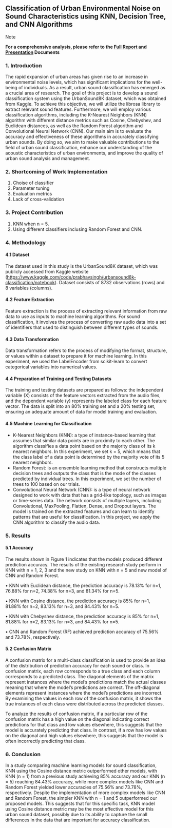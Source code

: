 ## Classification of Urban Environmental Noise on Sound Characteristics using KNN, Decision Tree, and CNN Algorithms

[noisereport]: https://drive.google.com/file/d/1WmVBzGJ6nfmYshNn3TXATC0wZpfun846/view?usp=sharing

[noisepresent]: https://drive.google.com/file/d/1GjOCgHzMxerWW4zwjl6Ugwe1y0KmPok8/view?usp=sharing

>[!NOTE]
**For a comprehensive analysis, please refer to the [Full Report][noisereport] and [Presentation][noisepresent] Documents**

### 1. Introduction

The rapid expansion of urban areas has given rise to an increase in environmental noise levels, which has significant implications for the well-being of individuals. As a result, urban sound classification has emerged as a crucial area of research. The goal of this project is to develop a sound classification system using the UrbanSound8K dataset, which was obtained from Kaggle. To achieve this objective, we will utilize the librosa library to extract relevant sound features. Furthermore, we will employ various classification algorithms, including the K-Nearest Neighbors (KNN) algorithm with different distance metrics such as Cosine, Chebyshev, and Euclidean distances, as well as the Random Forest algorithm and Convolutional Neural Network (CNN). Our main aim is to evaluate the accuracy and effectiveness of these algorithms in accurately classifying urban sounds. By doing so, we aim to make valuable contributions to the field of urban sound classification, enhance our understanding of the acoustic characteristics of urban environments, and improve the quality of urban sound analysis and management.

### 2. Shortcoming of Work Implementation

1) Choise of classifier
2) Parameter tuning
3) Evaluation metrics
4) Lack of cross-validation

### 3. Project Contribution

1) KNN when n = 5.
2) Using different classifiers inclusing Random Forest and CNN.

### 4. Methodology

#### 4.1 Dataset

The dataset used in this study is the UrbanSound8K dataset, which was publicly accessed from Kaggle website (https://www.kaggle.com/code/prabhavsingh/urbansound8k-classification/notebook). Dataset consists of 8732 observations (rows) and 8 variables (columns).

#### 4.2 Feature Extraction

Feature extraction is the process of extracting relevant information from raw data to use as inputs to machine learning algorithms. For sound classification, it involves the process of converting raw audio data into a set of identifiers that used to distinguish between different types of sounds. 

#### 4.3 Data Transformation

Data transformation refers to the process of modifying the format, structure, or values within a dataset to prepare it for machine learning. In this experiment, we used the LabelEncoder from scikit-learn to convert categorical variables into numerical values. 

#### 4.4 Preparation of Training and Testing Datasets

The training and testing datasets are prepared as follows: the independent variable (X) consists of the feature vectors extracted from the audio files, and the dependent variable (y) represents the labeled class for each feature vector. The data is split into an 80% training set and a 20% testing set, ensuring an adequate amount of data for model training and evaluation.

#### 4.5 Machine Learning for Classification

- K-Nearest Neighbors (KNN): a type of instance-based learning that assumes that similar data points are in proximity to each other. The algorithm classifies a data point based on the majority class of its k nearest neighbors. In this experiment, we set k = 5, which means that the class label of a data point is determined by the majority vote of its 5 nearest neighbors.
- Random Forest: is an ensemble learning method that constructs multiple decision trees and outputs the class that is the mode of the classes predicted by individual trees. In this experiment, we set the number of trees to 100 based on our trials.
- Convolutional Neural Network (CNN): is a type of neural network designed to work with data that has a grid-like topology, such as images or time-series data. The network consists of multiple layers, including Convolutional, MaxPooling, Flatten, Dense, and Dropout layers. The model is trained on the extracted features and can learn to identify patterns that are useful for classification. In this project, we apply the CNN algorithm to classify the audio data.

### 5. Results

#### 5.1 Accuracy

The results shown in Figure 1 indicates that the models produced different prediction accuracy. The results of the existing research study perform in KNN with n = 1, 2, 3 and the new study on KNN with n = 5 and new model of CNN and Random Forest. 

•	KNN with Euclidean distance, the prediction accuracy is 78.13% for n=1, 76.88% for n=2, 74.38% for n=3, and 81.34% for n=5.

•	KNN with Cosine distance, the prediction accuracy is 85% for n=1, 81.88% for n=2, 83.13% for n=3, and 84.43% for n=5.

•	KNN with Chebyshev distance, the prediction accuracy is 85% for n=1, 81.88% for n=2, 83.13% for n=3, and 84.43% for n=5.

•	CNN and Random Forest (RF) achieved prediction accuracy of 75.56% and 73.78%, respectively.


#### 5.2 Confusion Matrix

A confusion matrix for a multi-class classification is used to provide an idea of the distribution of prediction accuracy for each sound or class. In confusion matrix, each row corresponds to a true class and each column corresponds to a predicted class. The diagonal elements of the matrix represent instances where the model’s predictions match the actual classes meaning that where the model’s predictions are correct. The off-diagonal elements represent instances where the model’s predictions are incorrect. By examining the values in each row of the confusion matrix, it shows the true instances of each class were distributed across the predicted classes.

To analyze the results of confusion matrix, if a particular row of the confusion matrix has a high value on the diagonal indicating correct predictions for that class and low values elsewhere, this suggests that the model is accurately predicting that class. In contrast, if a row has low values on the diagonal and high values elsewhere, this suggests that the model is often incorrectly predicting that class.

### 6. Conclusion

In a study comparing machine learning models for sound classification, KNN using the Cosine distance metric outperformed other models, with KNN (n = 1) from a previous study achieving 85% accuracy and our KNN (n = 5) reaching 84.43% accuracy, while more complex models like CNN and Random Forest yielded lower accuracies of 75.56% and 73.78%, respectively. Despite the implementation of more complex models like CNN and Random Forest, the simpler KNN with n = 1 and 5 outperformed our proposed models. This suggests that for this specific task, KNN model using Cosine distance metric may be the most effective model for this urban sound dataset, possibly due to its ability to capture the small differences in the data that are important for accuracy classification.


